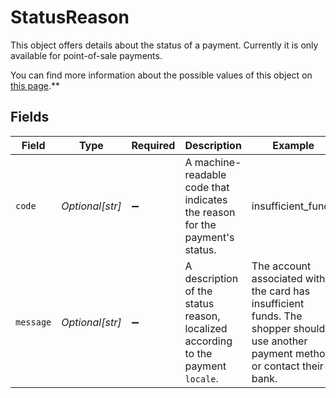 # StatusReason

This object offers details about the status of a payment. Currently it is only available for point-of-sale payments.

You can find more information about the possible values of this object on [this page](status-reasons).**


## Fields

| Field                                                                                                                             | Type                                                                                                                              | Required                                                                                                                          | Description                                                                                                                       | Example                                                                                                                           |
| --------------------------------------------------------------------------------------------------------------------------------- | --------------------------------------------------------------------------------------------------------------------------------- | --------------------------------------------------------------------------------------------------------------------------------- | --------------------------------------------------------------------------------------------------------------------------------- | --------------------------------------------------------------------------------------------------------------------------------- |
| `code`                                                                                                                            | *Optional[str]*                                                                                                                   | :heavy_minus_sign:                                                                                                                | A machine-readable code that indicates the reason for the payment's status.                                                       | insufficient_funds                                                                                                                |
| `message`                                                                                                                         | *Optional[str]*                                                                                                                   | :heavy_minus_sign:                                                                                                                | A description of the status reason, localized according to the payment `locale`.                                                  | The account associated with the card has insufficient funds. The shopper should use another payment method or contact their bank. |